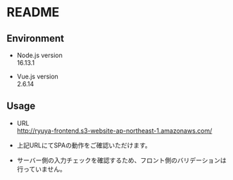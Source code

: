 # README

## Environment
* Node.js version  
16.13.1

* Vue.js version  
2.6.14

## Usage
* URL  
http://ryuya-frontend.s3-website-ap-northeast-1.amazonaws.com/

* 上記URLにてSPAの動作をご確認いただけます。

* サーバー側の入力チェックを確認するため、フロント側のバリデーションは行っていません。
